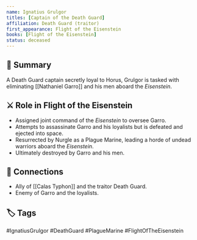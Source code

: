```yaml
---
name: Ignatius Grulgor
titles: [Captain of the Death Guard]
affiliation: Death Guard (traitor)
first_appearance: Flight of the Eisenstein
books: [Flight of the Eisenstein]
status: deceased
---
```


## 🧠 Summary
A Death Guard captain secretly loyal to Horus, Grulgor is tasked with eliminating [[Nathaniel Garro]] and his men aboard the *Eisenstein*.

## ⚔️ Role in Flight of the Eisenstein
- Assigned joint command of the *Eisenstein* to oversee Garro.
- Attempts to assassinate Garro and his loyalists but is defeated and ejected into space.
- Resurrected by Nurgle as a Plague Marine, leading a horde of undead warriors aboard the *Eisenstein*.
- Ultimately destroyed by Garro and his men.

## 🔗 Connections
- Ally of [[Calas Typhon]] and the traitor Death Guard.
- Enemy of Garro and the loyalists.

## 🏷︎ Tags
#IgnatiusGrulgor #DeathGuard #PlagueMarine #FlightOfTheEisenstein